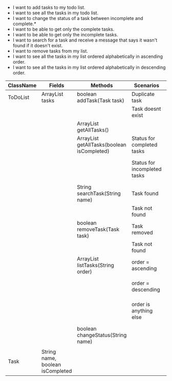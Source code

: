 - I want to add tasks to my todo list.
- I want to see all the tasks in my todo list.
- I want to change the status of a task between incomplete and complete.*
- I want to be able to get only the complete tasks.
- I want to be able to get only the incomplete tasks.
- I want to search for a task and receive a message that says it wasn't found if it doesn't exist.
- I want to remove tasks from my list.
- I want to see all the tasks in my list ordered alphabetically in ascending order.
- I want to see all the tasks in my list ordered alphabetically in descending order.

| ClassName | Fields                           | Methods                                          | Scenarios                    | Outputs                            |
|-----------|----------------------------------|--------------------------------------------------|------------------------------|------------------------------------|
| ToDoList  | ArrayList<Task> tasks            | boolean addTask(Task task)                       | Duplicate task               | return false                       |
|           |                                  |                                                  | Task doesnt exist            | return true                        |
|           |                                  | ArrayList<Task> getAllTasks()                    |                              | return list                        |
|           |                                  | ArrayList<Task> getAllTasks(boolean isCompleted) | Status for completed tasks   | return list of completed           |
|           |                                  |                                                  | Status for incompleted tasks | return list of incomplete tasks    |
|           |                                  | String searchTask(String name)                   | Task found                   | return 'found'                     |
|           |                                  |                                                  | Task not found               | returns 'not found'                |
|           |                                  | boolean removeTask(Task task)                    | Task removed                 | true                               |
|           |                                  |                                                  | Task not found               | false                              |
|           |                                  | ArrayList<Task> listTasks(String order)          | order = ascending            | lists tasks in asc order           |
|           |                                  |                                                  | order = descending           | lists tasks in desc order          |
|           |                                  |                                                  | order is anything else       | lists tasks in asc order (default) |
|           |                                  | boolean changeStatus(String name)                |                              | changes status to opposite         |
|           |                                  |                                                  |                              |                                    |
| Task      | String name, boolean isCompleted |                                                  |                              |                                    |

